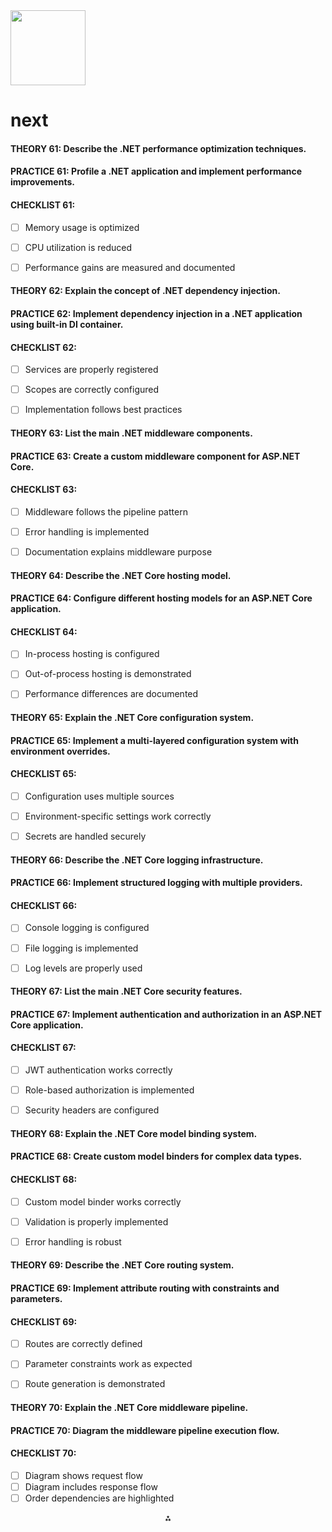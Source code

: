 <img src="https://r2cdn.perplexity.ai/pplx-full-logo-primary-dark%402x.png" class="logo" width="120"/>

# next

#### THEORY 61: Describe the .NET performance optimization techniques.

#### PRACTICE 61: Profile a .NET application and implement performance improvements.

#### CHECKLIST 61:

- [ ] Memory usage is optimized
- [ ] CPU utilization is reduced
- [ ] Performance gains are measured and documented


#### THEORY 62: Explain the concept of .NET dependency injection.

#### PRACTICE 62: Implement dependency injection in a .NET application using built-in DI container.

#### CHECKLIST 62:

- [ ] Services are properly registered
- [ ] Scopes are correctly configured
- [ ] Implementation follows best practices


#### THEORY 63: List the main .NET middleware components.

#### PRACTICE 63: Create a custom middleware component for ASP.NET Core.

#### CHECKLIST 63:

- [ ] Middleware follows the pipeline pattern
- [ ] Error handling is implemented
- [ ] Documentation explains middleware purpose


#### THEORY 64: Describe the .NET Core hosting model.

#### PRACTICE 64: Configure different hosting models for an ASP.NET Core application.

#### CHECKLIST 64:

- [ ] In-process hosting is configured
- [ ] Out-of-process hosting is demonstrated
- [ ] Performance differences are documented


#### THEORY 65: Explain the .NET Core configuration system.

#### PRACTICE 65: Implement a multi-layered configuration system with environment overrides.

#### CHECKLIST 65:

- [ ] Configuration uses multiple sources
- [ ] Environment-specific settings work correctly
- [ ] Secrets are handled securely


#### THEORY 66: Describe the .NET Core logging infrastructure.

#### PRACTICE 66: Implement structured logging with multiple providers.

#### CHECKLIST 66:

- [ ] Console logging is configured
- [ ] File logging is implemented
- [ ] Log levels are properly used


#### THEORY 67: List the main .NET Core security features.

#### PRACTICE 67: Implement authentication and authorization in an ASP.NET Core application.

#### CHECKLIST 67:

- [ ] JWT authentication works correctly
- [ ] Role-based authorization is implemented
- [ ] Security headers are configured


#### THEORY 68: Explain the .NET Core model binding system.

#### PRACTICE 68: Create custom model binders for complex data types.

#### CHECKLIST 68:

- [ ] Custom model binder works correctly
- [ ] Validation is properly implemented
- [ ] Error handling is robust


#### THEORY 69: Describe the .NET Core routing system.

#### PRACTICE 69: Implement attribute routing with constraints and parameters.

#### CHECKLIST 69:

- [ ] Routes are correctly defined
- [ ] Parameter constraints work as expected
- [ ] Route generation is demonstrated


#### THEORY 70: Explain the .NET Core middleware pipeline.

#### PRACTICE 70: Diagram the middleware pipeline execution flow.

#### CHECKLIST 70:

- [ ] Diagram shows request flow
- [ ] Diagram includes response flow
- [ ] Order dependencies are highlighted

<div style="text-align: center">⁂</div>

[^1]: paste.txt

